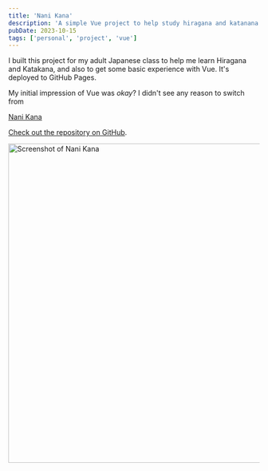 ```yaml
---
title: 'Nani Kana'
description: 'A simple Vue project to help study hiragana and katanana.'
pubDate: 2023-10-15
tags: ['personal', 'project', 'vue']
---
```


I built this project for my adult Japanese class to help me learn Hiragana and Katakana, and also to get some basic experience with Vue. It's deployed to GitHub Pages.

My initial impression of Vue was _okay_? I didn't see any reason to switch from

[Nani Kana](https://cwparsons.ca/nani-kana/)

[Check out the repository on GitHub](https://github.com/cwparsons/spfx-redirect-extension).

<img alt="Screenshot of Nani Kana" src="https://private-user-images.githubusercontent.com/786967/356091803-bdcf517a-eadf-42ba-bc74-636f2ebc8b49.png?jwt=eyJhbGciOiJIUzI1NiIsInR5cCI6IkpXVCJ9.eyJpc3MiOiJnaXRodWIuY29tIiwiYXVkIjoicmF3LmdpdGh1YnVzZXJjb250ZW50LmNvbSIsImtleSI6ImtleTUiLCJleHAiOjE3MjMwOTUxNjcsIm5iZiI6MTcyMzA5NDg2NywicGF0aCI6Ii83ODY5NjcvMzU2MDkxODAzLWJkY2Y1MTdhLWVhZGYtNDJiYS1iYzc0LTYzNmYyZWJjOGI0OS5wbmc_WC1BbXotQWxnb3JpdGhtPUFXUzQtSE1BQy1TSEEyNTYmWC1BbXotQ3JlZGVudGlhbD1BS0lBVkNPRFlMU0E1M1BRSzRaQSUyRjIwMjQwODA4JTJGdXMtZWFzdC0xJTJGczMlMkZhd3M0X3JlcXVlc3QmWC1BbXotRGF0ZT0yMDI0MDgwOFQwNTI3NDdaJlgtQW16LUV4cGlyZXM9MzAwJlgtQW16LVNpZ25hdHVyZT0wYmM4ZjQ4OGE4OTBmMTU3NzQ1Y2Q4OTk1ZDVlM2IxYjI5NzFkNTI1MWZkMTk3YjQ5OWE3OTRjZjZiM2E4ZTVjJlgtQW16LVNpZ25lZEhlYWRlcnM9aG9zdCZhY3Rvcl9pZD0wJmtleV9pZD0wJnJlcG9faWQ9MCJ9.mQkG0NuA-ORcMn-VDU-0oZ93rCyo3PXCcDA3yYmbThQ" style="height: 640px;" />
